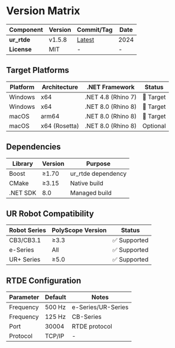 # Version Matrix

| Component | Version | Commit/Tag | Date |
|-----------|---------|------------|------|
| **ur_rtde** | v1.5.8 | [Latest](https://gitlab.com/sdurobotics/ur_rtde/-/tags/v1.5.8) | 2024 |
| **License** | MIT | - | - |

## Target Platforms

| Platform | Architecture | .NET Framework | Status |
|----------|--------------|----------------|--------|
| Windows | x64 | .NET 4.8 (Rhino 7) | 🎯 Target |
| Windows | x64 | .NET 8.0 (Rhino 8) | 🎯 Target |
| macOS | arm64 | .NET 8.0 (Rhino 8) | 🎯 Target |
| macOS | x64 (Rosetta) | .NET 8.0 (Rhino 8) | Optional |

## Dependencies

| Library | Version | Purpose |
|---------|---------|---------|
| Boost | ≥1.70 | ur_rtde dependency |
| CMake | ≥3.15 | Native build |
| .NET SDK | 8.0 | Managed build |

## UR Robot Compatibility

| Robot Series | PolyScope Version | Status |
|--------------|-------------------|--------|
| CB3/CB3.1 | ≥3.3 | ✅ Supported |
| e-Series | All | ✅ Supported |
| UR+ Series | ≥5.0 | ✅ Supported |

## RTDE Configuration

| Parameter | Default | Notes |
|-----------|---------|-------|
| Frequency | 500 Hz | e-Series/UR-Series |
| Frequency | 125 Hz | CB-Series |
| Port | 30004 | RTDE protocol |
| Protocol | TCP/IP | - |
